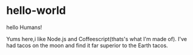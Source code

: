 # hello-world

hello Humans!

Yums here,i like Node.js and Coffeescript(thats's what I'm made of).
I've had  tacos on the moon and find it far superior to the Earth tacos.
